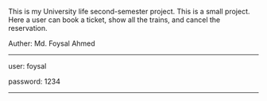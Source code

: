 This is my University life second-semester project. This is a small project.
Here a user can book a ticket, show all the trains, and cancel the reservation.

Auther: Md. Foysal Ahmed

*********************************
user: foysal

password: 1234
*********************************


